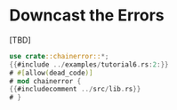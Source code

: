 # Downcast the Errors

[TBD]

~~~rust
use crate::chainerror::*;
{{#include ../examples/tutorial6.rs:2:}}
# #[allow(dead_code)]
# mod chainerror {
{{#includecomment ../src/lib.rs}}
# }
~~~
